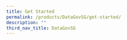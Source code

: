 ```yaml
---
title: Get Started
permalink: /products/DataGovSG/get-started/
description: ""
third_nav_title: DataGovSG
---
```

